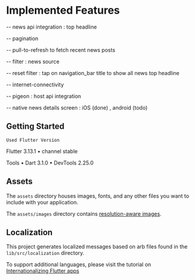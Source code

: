 # Implemented Features


-- news api integration : top headline

-- pagination

-- pull-to-refresh to fetch recent news posts

-- filter : news source

-- reset filter : tap on navigation_bar title to show all news top headline

-- internet-connectivity

-- pigeon : host api integration

-- native news details screen : iOS (done) , android (todo)


## Getting Started

`Used Flutter Version`

Flutter 3.13.1 • channel stable

Tools • Dart 3.1.0 • DevTools 2.25.0



## Assets

The `assets` directory houses images, fonts, and any other files you want to
include with your application.

The `assets/images` directory contains [resolution-aware
images](https://flutter.dev/docs/development/ui/assets-and-images#resolution-aware).

## Localization

This project generates localized messages based on arb files found in
the `lib/src/localization` directory.

To support additional languages, please visit the tutorial on
[Internationalizing Flutter
apps](https://flutter.dev/docs/development/accessibility-and-localization/internationalization)
